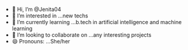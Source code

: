 - 👋 Hi, I’m @Jenita04
- 👀 I’m interested in ...new techs
- 🌱 I’m currently learning ...b.tech in artificial intelligence and machine learning
- 💞️ I’m looking to collaborate on ...any interesting projects
- 😄 Pronouns: ...She/her


<!---
Jenita04/Jenita04 is a ✨ special ✨ repository because its `README.md` (this file) appears on your GitHub profile.
You can click the Preview link to take a look at your changes.
--->
